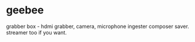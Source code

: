 # geebee
grabber box - hdmi grabber, camera, microphone ingester composer saver.
streamer too if you want.
